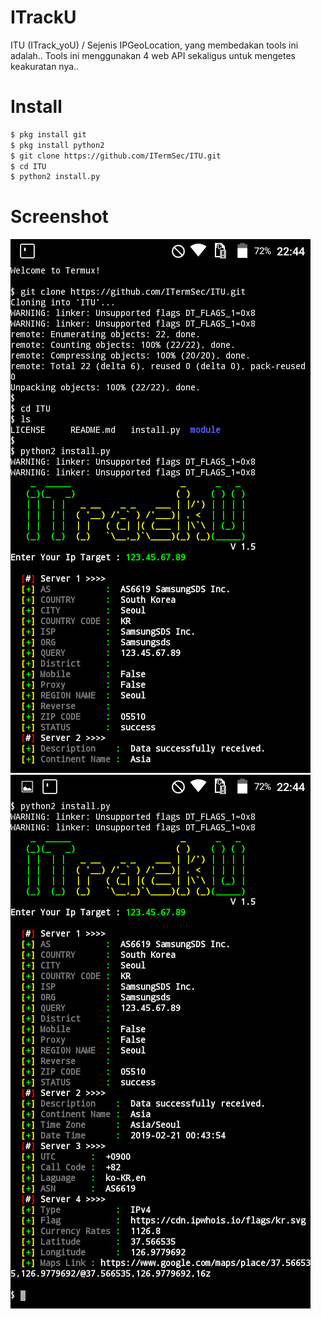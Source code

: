 # ITrackU
ITU (ITrack_yoU) / Sejenis IPGeoLocation, yang membedakan tools ini adalah.. Tools ini menggunakan 4 web API sekaligus untuk mengetes keakuratan nya.. 
# Install
```bash
$ pkg install git
$ pkg install python2
$ git clone https://github.com/ITermSec/ITU.git
$ cd ITU
$ python2 install.py
```
# Screenshot
<img src="ITU1.jpg"/>
<img src="ITU2.jpg"/>
